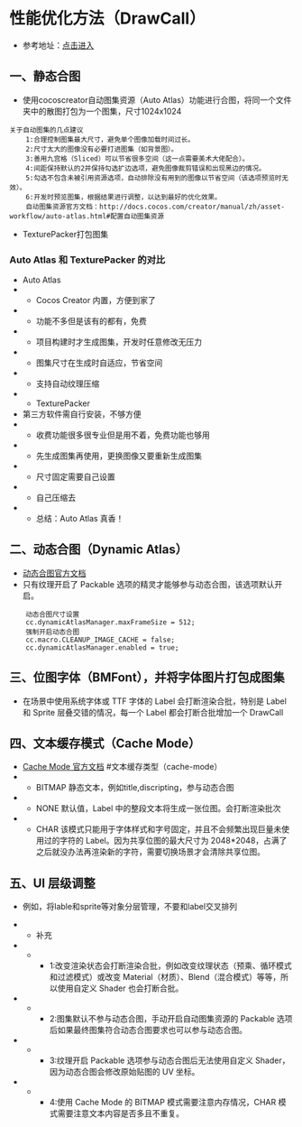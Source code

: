 # 性能优化方法（DrawCall）
- 参考地址：[点击进入](https://forum.cocos.org/t/cocos-creator-drawcall/95043)
## 一、静态合图
 - 使用cocoscreator自动图集资源（Auto Atlas）功能进行合图，将同一个文件夹中的散图打包为一个图集，尺寸1024x1024
```
关于自动图集的几点建议
    1:合理控制图集最大尺寸，避免单个图像加载时间过长。
    2:尺寸太大的图像没有必要打进图集（如背景图）。
    3:善用九宫格（Sliced）可以节省很多空间（这一点需要美术大佬配合）。
    4:间距保持默认的2并保持勾选扩边选项，避免图像裁剪错误和出现黑边的情况。
    5:勾选不包含未被引用资源选项，自动排除没有用到的图像以节省空间（该选项预览时无效）。
    6:开发时预览图集，根据结果进行调整，以达到最好的优化效果。
    自动图集资源官方文档：http://docs.cocos.com/creator/manual/zh/asset-workflow/auto-atlas.html#配置自动图集资源
```
 - TexturePacker打包图集
 ### Auto Atlas 和 TexturePacker 的对比
 - Auto Atlas
- - Cocos Creator 内置，方便到家了
- - 功能不多但是该有的都有，免费
- - 项目构建时才生成图集，开发时任意修改无压力
- - 图集尺寸在生成时自适应，节省空间
- - 支持自动纹理压缩
- - TexturePacker
 - 第三方软件需自行安装，不够方便
- - 收费功能很多很专业但是用不着，免费功能也够用
- - 先生成图集再使用，更换图像又要重新生成图集
- - 尺寸固定需要自己设置
- - 自己压缩去
- - 总结：Auto Atlas 真香！
## 二、动态合图（Dynamic Atlas）
- [动态合图官方文档](https://docs.cocos.com/creator/manual/zh/advanced-topics/dynamic-atlas.html)
- 只有纹理开启了 Packable 选项的精灵才能够参与动态合图，该选项默认开启。
```
    动态合图尺寸设置
    cc.dynamicAtlasManager.maxFrameSize = 512;
    强制开启动态合图
    cc.macro.CLEANUP_IMAGE_CACHE = false;
    cc.dynamicAtlasManager.enabled = true;
```
## 三、位图字体（BMFont），并将字体图片打包成图集
- 在场景中使用系统字体或 TTF 字体的 Label 会打断渲染合批，特别是 Label 和 Sprite 层叠交错的情况，每一个 Label 都会打断合批增加一个 DrawCall
## 四、文本缓存模式（Cache Mode）
- [Cache Mode 官方文档](https://docs.cocos.com/creator/manual/zh/components/label.html)
#文本缓存类型（cache-mode）
- - BITMAP  静态文本，例如title,discripting，参与动态合图
- - NONE 默认值，Label 中的整段文本将生成一张位图。会打断渲染批次
- - CHAR 该模式只能用于字体样式和字号固定，并且不会频繁出现巨量未使用过的字符的 Label。因为共享位图的最大尺寸为 2048*2048，占满了之后就没办法再渲染新的字符，需要切换场景才会清除共享位图。
## 五、UI 层级调整
- 例如，将lable和sprite等对象分层管理，不要和label交叉排列
- - 补充
- - - 1:改变渲染状态会打断渲染合批，例如改变纹理状态（预乘、循环模式和过滤模式）或改变 Material（材质）、Blend（混合模式）等等，所以使用自定义 Shader 也会打断合批。

- - - 2:图集默认不参与动态合图，手动开启自动图集资源的 Packable 选项后如果最终图集符合动态合图要求也可以参与动态合图。

- - - 3:纹理开启 Packable 选项参与动态合图后无法使用自定义 Shader，因为动态合图会修改原始贴图的 UV 坐标。

- - - 4:使用 Cache Mode 的 BITMAP 模式需要注意内存情况，CHAR 模式需要注意文本内容是否多且不重复。